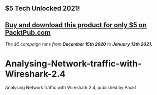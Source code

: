 ## $5 Tech Unlocked 2021!
[Buy and download this product for only $5 on PacktPub.com](https://www.packtpub.com/)
-----
*The $5 campaign         runs from __December 15th 2020__ to __January 13th 2021.__*

# Analysing-Network-traffic-with-Wireshark-2.4
Analysing Network traffic with Wireshark 2.4, published by Packt
